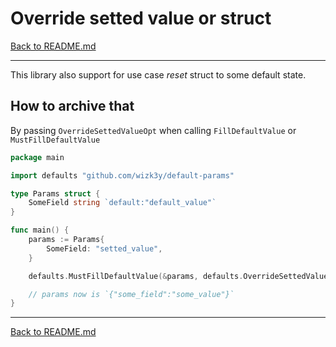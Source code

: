 # Override setted value or struct
[Back to README.md](../README.md)

---
This library also support for use case *reset* struct to some default state.

## How to archive that
By passing `OverrideSettedValueOpt` when calling `FillDefaultValue` or `MustFillDefaultValue`
```go
package main

import defaults "github.com/wizk3y/default-params"

type Params struct {
    SomeField string `default:"default_value"`
}

func main() {
    params := Params{
        SomeField: "setted_value",
    }

    defaults.MustFillDefaultValue(&params, defaults.OverrideSettedValueOpt())

    // params now is `{"some_field":"some_value"}`
}
```

---
[Back to README.md](../README.md)